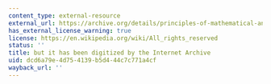 ```yaml
---
content_type: external-resource
external_url: https://archive.org/details/principles-of-mathematical-analysis-walter-rudin?
has_external_license_warning: true
license: https://en.wikipedia.org/wiki/All_rights_reserved
status: ''
title: but it has been digitized by the Internet Archive
uid: dcd6a79e-4d75-4139-b5d4-44c7c771a4cf
wayback_url: ''
---
```

